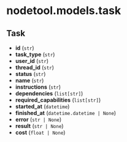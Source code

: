 # nodetool.models.task

## Task

- **id** (`str`)
- **task_type** (`str`)
- **user_id** (`str`)
- **thread_id** (`str`)
- **status** (`str`)
- **name** (`str`)
- **instructions** (`str`)
- **dependencies** (`list[str]`)
- **required_capabilities** (`list[str]`)
- **started_at** (`datetime`)
- **finished_at** (`datetime.datetime | None`)
- **error** (`str | None`)
- **result** (`str | None`)
- **cost** (`float | None`)

